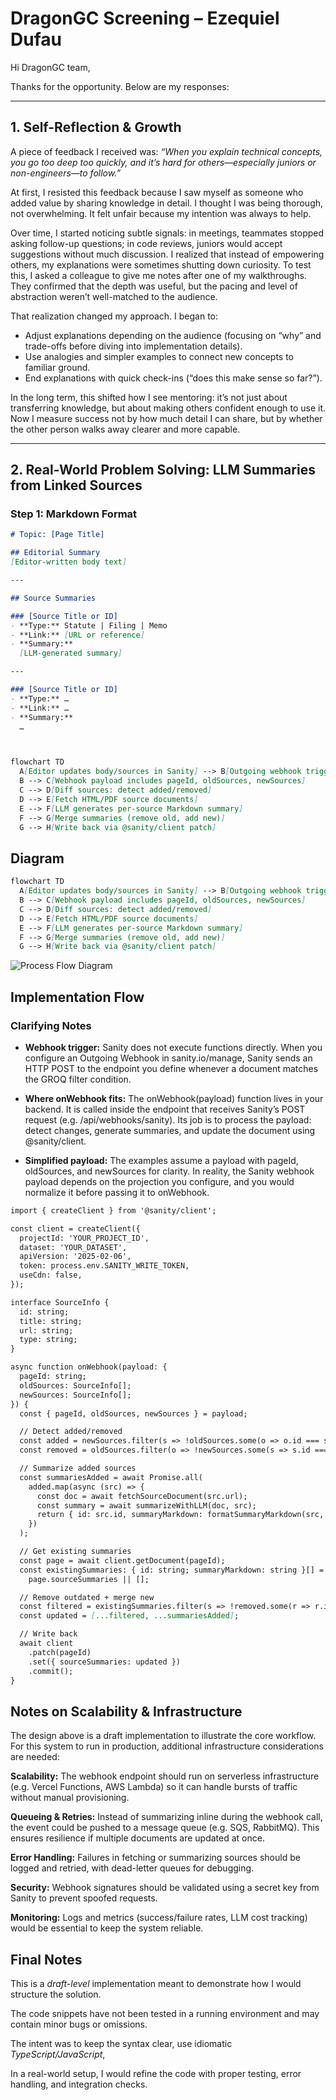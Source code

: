 # DragonGC Screening – Ezequiel Dufau

Hi DragonGC team,  

Thanks for the opportunity. Below are my responses:  

---

## 1. Self-Reflection & Growth  

A piece of feedback I received was: *“When you explain technical concepts, you go too deep too quickly, and it’s hard for others—especially juniors or non-engineers—to follow.”*  

At first, I resisted this feedback because I saw myself as someone who added value by sharing knowledge in detail. I thought I was being thorough, not overwhelming. It felt unfair because my intention was always to help.  

Over time, I started noticing subtle signals: in meetings, teammates stopped asking follow-up questions; in code reviews, juniors would accept suggestions without much discussion. I realized that instead of empowering others, my explanations were sometimes shutting down curiosity. To test this, I asked a colleague to give me notes after one of my walkthroughs. They confirmed that the depth was useful, but the pacing and level of abstraction weren’t well-matched to the audience.  

That realization changed my approach. I began to:  
- Adjust explanations depending on the audience (focusing on “why” and trade-offs before diving into implementation details).  
- Use analogies and simpler examples to connect new concepts to familiar ground.  
- End explanations with quick check-ins (“does this make sense so far?”).  

In the long term, this shifted how I see mentoring: it’s not just about transferring knowledge, but about making others confident enough to use it. Now I measure success not by how much detail I can share, but by whether the other person walks away clearer and more capable.  

---

## 2. Real-World Problem Solving: LLM Summaries from Linked Sources  

### Step 1: Markdown Format  

```markdown
# Topic: [Page Title]

## Editorial Summary
[Editor-written body text]

---

## Source Summaries

### [Source Title or ID]
- **Type:** Statute | Filing | Memo  
- **Link:** [URL or reference]  
- **Summary:**  
  [LLM-generated summary]

---

### [Source Title or ID]
- **Type:** …  
- **Link:** …  
- **Summary:**  
  …



flowchart TD
  A[Editor updates body/sources in Sanity] --> B[Outgoing webhook triggers]
  B --> C[Webhook payload includes pageId, oldSources, newSources]
  C --> D[Diff sources: detect added/removed]
  D --> E[Fetch HTML/PDF source documents]
  E --> F[LLM generates per-source Markdown summary]
  F --> G[Merge summaries (remove old, add new)]
  G --> H[Write back via @sanity/client patch]

```

## Diagram
```markdown
flowchart TD
  A[Editor updates body/sources in Sanity] --> B[Outgoing webhook triggers]
  B --> C[Webhook payload includes pageId, oldSources, newSources]
  C --> D[Diff sources: detect added/removed]
  D --> E[Fetch HTML/PDF source documents]
  E --> F[LLM generates per-source Markdown summary]
  F --> G[Merge summaries (remove old, add new)]
  G --> H[Write back via @sanity/client patch]
```

![Process Flow Diagram](./diagram.png)



## Implementation Flow

### Clarifying Notes

- **Webhook trigger:** Sanity does not execute functions directly. When you configure an Outgoing Webhook in sanity.io/manage, Sanity sends an HTTP POST to the endpoint you define whenever a document matches the GROQ filter condition.

- **Where onWebhook fits:** The onWebhook(payload) function lives in your backend. It is called inside the endpoint that receives Sanity’s POST request (e.g. /api/webhooks/sanity). Its job is to process the payload: detect changes, generate summaries, and update the document using @sanity/client.

- **Simplified payload:** The examples assume a payload with pageId, oldSources, and newSources for clarity. In reality, the Sanity webhook payload depends on the projection you configure, and you would normalize it before passing it to onWebhook.

```markdown
import { createClient } from '@sanity/client';

const client = createClient({
  projectId: 'YOUR_PROJECT_ID',
  dataset: 'YOUR_DATASET',
  apiVersion: '2025-02-06',
  token: process.env.SANITY_WRITE_TOKEN,
  useCdn: false,
});

interface SourceInfo {
  id: string;
  title: string;
  url: string;
  type: string;
}

async function onWebhook(payload: {
  pageId: string;
  oldSources: SourceInfo[];
  newSources: SourceInfo[];
}) {
  const { pageId, oldSources, newSources } = payload;

  // Detect added/removed
  const added = newSources.filter(s => !oldSources.some(o => o.id === s.id));
  const removed = oldSources.filter(o => !newSources.some(s => s.id === o.id));

  // Summarize added sources
  const summariesAdded = await Promise.all(
    added.map(async (src) => {
      const doc = await fetchSourceDocument(src.url);
      const summary = await summarizeWithLLM(doc, src);
      return { id: src.id, summaryMarkdown: formatSummaryMarkdown(src, summary) };
    })
  );

  // Get existing summaries
  const page = await client.getDocument(pageId);
  const existingSummaries: { id: string; summaryMarkdown: string }[] =
    page.sourceSummaries || [];

  // Remove outdated + merge new
  const filtered = existingSummaries.filter(s => !removed.some(r => r.id === s.id));
  const updated = [...filtered, ...summariesAdded];

  // Write back
  await client
    .patch(pageId)
    .set({ sourceSummaries: updated })
    .commit();
}
```


## Notes on Scalability & Infrastructure

The design above is a draft implementation to illustrate the core workflow. For this system to run in production, additional infrastructure considerations are needed:

**Scalability:** The webhook endpoint should run on serverless infrastructure (e.g. Vercel Functions, AWS Lambda) so it can handle bursts of traffic without manual provisioning.

**Queueing & Retries:** Instead of summarizing inline during the webhook call, the event could be pushed to a message queue (e.g. SQS, RabbitMQ). This ensures resilience if multiple documents are updated at once.

**Error Handling:** Failures in fetching or summarizing sources should be logged and retried, with dead-letter queues for debugging.

**Security:** Webhook signatures should be validated using a secret key from Sanity to prevent spoofed requests.

**Monitoring:** Logs and metrics (success/failure rates, LLM cost tracking) would be essential to keep the system reliable.

## Final Notes

This is a *draft-level* implementation meant to demonstrate how I would structure the solution.

The code snippets have not been tested in a running environment and may contain minor bugs or omissions.

The intent was to keep the syntax clear, use idiomatic *TypeScript/JavaScript*,

In a real-world setup, I would refine the code with proper testing, error handling, and integration checks.